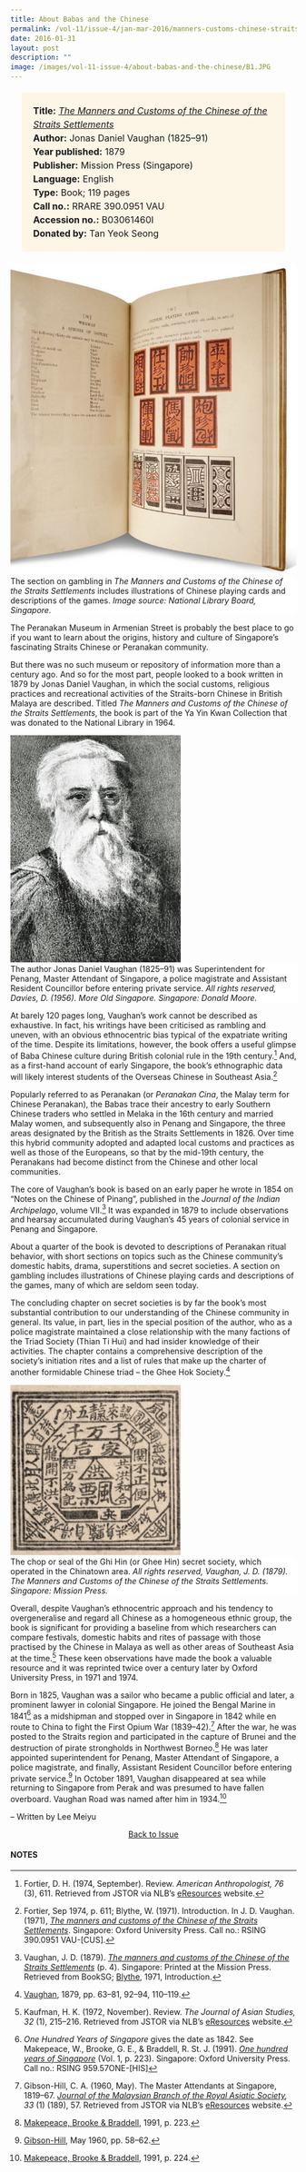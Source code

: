 ```yaml
---
title: About Babas and the Chinese
permalink: /vol-11/issue-4/jan-mar-2016/manners-customs-chinese-straits-settlements/
date: 2016-01-31
layout: post
description: ""
image: /images/vol-11-issue-4/about-babas-and-the-chinese/B1.JPG
---
```

<span style="background-colour: #fdf5e6; padding: 20px; margin: 20px; background:#fdf5e6; display:block; font-size:1rem; line-height:1.5rem;"> 
	<b>Title:</b> <a href="https://eresources.nlb.gov.sg/printheritage/detail/d158bcea-eb92-4e6a-8622-e1762c4b4de1.aspx"><i>The Manners and Customs of the 
	Chinese of the Straits Settlements</i></a><br>
<b>Author:</b> Jonas Daniel Vaughan (1825–91)<br>
<b>Year published:</b> 1879<br>
<b>Publisher:</b> Mission Press (Singapore)<br>
<b>Language:</b> English<br>
<b>Type:</b> Book; 119 pages<br>
<b>Call no.:</b> RRARE 390.0951 VAU<br>
<b>Accession no.:</b> B03061460I<br>
<b>Donated by:</b> Tan Yeok Seong
</span>

<img src="/images/vol-11-issue-4/about-babas-and-the-chinese/B1.JPG">
<div style="background-color: white;">The section on gambling in <i>The Manners and Customs of the Chinese of the Straits Settlements</i> includes illustrations of Chinese playing cards and descriptions of the games. <i>Image source: National Library Board, Singapore.</i></div>

The Peranakan Museum in Armenian Street is probably the best place to go if you want to learn about the origins, history and culture of Singapore’s fascinating 
Straits Chinese or Peranakan community.

But there was no such museum or repository of information more than a century ago. And so for the most part, people looked to a book written in 1879 by Jonas Daniel Vaughan, in which the social customs, religious practices and recreational activities of the Straits-born Chinese in British Malaya are described. Titled *The Manners and Customs of the Chinese of the Straits Settlements*, the book is part of the Ya Yin Kwan Collection that was donated to the National Library in 1964.

<img style="width: 300px; height: 400px;" src="/images/vol-11-issue-4/about-babas-and-the-chinese/B2.JPG">
<div style="background-color: white;"> The author Jonas Daniel Vaughan (1825–91) was Superintendent for Penang, Master Attendant of Singapore, a police magistrate and Assistant Resident Councillor before entering private service. <i>All rights reserved, Davies, D. (1956). More Old Singapore. Singapore: Donald Moore.</i></div>

At barely 120 pages long, Vaughan’s work cannot be described as exhaustive. In fact, his writings have been criticised as rambling and uneven, with an obvious ethnocentric bias typical of the expatriate writing of the time. Despite its limitations, however, the book offers a useful glimpse of Baba Chinese culture during British colonial rule in the 19th century.[^1] And, as a first-hand account of early Singapore, the book’s ethnographic data will likely interest students of the Overseas Chinese in Southeast Asia.[^2]

Popularly referred to as Peranakan (or *Peranakan Cina*, the Malay term for Chinese Peranakan), the Babas trace their ancestry to early Southern Chinese traders who settled in Melaka in the 16th century and married Malay women, and subsequently also in Penang and Singapore, the three areas designated by the British as the Straits Settlements in 1826. Over time this hybrid community adopted and adapted local customs and practices as well as those of the Europeans, so that by the mid-19th century, the Peranakans had become distinct from the Chinese and other local communities.

The core of Vaughan’s book is based on an early paper he wrote in 1854 on “Notes on the Chinese of Pinang”, published in the *Journal of the Indian Archipelago*, volume VII.[^3] It was expanded in 1879 to include observations and hearsay accumulated during Vaughan’s 45 years of colonial service in Penang and Singapore.

About a quarter of the book is devoted to descriptions of Peranakan ritual behavior, with short sections on topics such as the Chinese community’s domestic habits, drama, superstitions and secret societies. A section on gambling includes illustrations of Chinese playing cards and descriptions of the games, many of which are seldom seen today.

The concluding chapter on secret societies is by far the book’s most substantial contribution to our understanding of the Chinese community in general. Its value, in part, lies in the special position of the author, who as a police magistrate maintained a close relationship with the many factions of the Triad Society (Thian Ti Hui) and had insider knowledge of their activities. The chapter contains a comprehensive description of the society’s initiation rites and a list of rules that make up the charter of another formidable Chinese triad – the Ghee Hok Society.[^4]

<img style="width: 300px; height: 300px;" src="/images/vol-11-issue-4/about-babas-and-the-chinese/B3.JPG">
<div style="background-color: white;">The chop or seal of the Ghi Hin (or Ghee Hin) secret society, which operated in the Chinatown area. <i>All rights reserved, Vaughan, J. D. (1879). The Manners and Customs of the Chinese of the Straits Settlements. Singapore: Mission Press.</i></div>

Overall, despite Vaughan’s ethnocentric approach and his tendency to overgeneralise and regard all Chinese 
as a homogeneous ethnic group, the book is significant for providing a baseline from which researchers can compare festivals, domestic habits and rites of passage with those practised by the Chinese in Malaya as well as other areas of Southeast Asia at the time.[^5] These keen observations have made the book a valuable resource and it was reprinted twice over a century later by Oxford University Press, in 1971 and 1974.

Born in 1825, Vaughan was a sailor who became a public official and later, a prominent lawyer in colonial Singapore. He joined the Bengal Marine in 1841[^6] as 
a midshipman and stopped over in Singapore in 1842 while en route to China to fight the First Opium War (1839–42).[^7] After the war, he was posted to the Straits region and participated in the capture of Brunei and the destruction of pirate strongholds in Northwest Borneo.[^8] He was later appointed superintendent for Penang, Master Attendant of Singapore, a police magistrate, and finally, Assistant Resident Councillor before entering private service.[^9] In October 1891, Vaughan disappeared at sea while returning to Singapore from Perak and was presumed to have fallen overboard. Vaughan Road was named after him in 1934.[^10]

– Written by Lee Meiyu

<a href="/vol-11/issue-4/jan-mar-2016/"><center>Back to Issue</center></a>

#### **NOTES**
[^1]:Fortier, D. H. (1974, September). Review. *American Anthropologist, 76* (3), 611. Retrieved from JSTOR via NLB’s [eResources](https://eresources.nlb.gov.sg/main) website.
[^2]:Fortier, Sep 1974, p. 611; Blythe, W. (1971). Introduction. In J. D. Vaughan. (1971), [*The manners and customs of the Chinese of the Straits Settlements*](https://eservice.nlb.gov.sg/item_holding.aspx?bid=4250059). Singapore: Oxford University Press. Call no.: RSING 390.0951 VAU-[CUS].  
[^3]:Vaughan, J. D. (1879). [*The manners and customs of the Chinese of the Straits Settlements*](https://eresources.nlb.gov.sg/printheritage/detail/d158bcea-eb92-4e6a-8622-e1762c4b4de1.aspx) (p. 4). Singapore: Printed at the Mission Press. Retrieved from BookSG; [Blythe](https://eservice.nlb.gov.sg/item_holding.aspx?bid=4250059), 1971, Introduction.
[^4]:[Vaughan](http://eservice.nlb.gov.sg/item_holding_s.aspx?bid=116812), 1879, pp. 63–81, 92–94, 110–119.
[^5]:Kaufman, H. K. (1972, November). Review. *The Journal of Asian Studies, 32* (1), 215–216. Retrieved from JSTOR via NLB’s [eResources](https://eresources.nlb.gov.sg/main) website.
[^6]:*One Hundred Years of Singapore* gives the date as 1842. See Makepeace, W., Brooke, G. E., & Braddell, R. St. J. (1991). [*One hundred years of Singapore*](https://eservice.nlb.gov.sg/item_holding.aspx?bid=6203718) (Vol. 1, p. 223). Singapore: Oxford University Press. Call no.: RSING 959.57ONE-[HIS]        
[^7]:Gibson-Hill, C. A. (1960, May). The Master Attendants at Singapore, 1819–67. [*Journal of the Malaysian Branch of the Royal Asiatic Society*](http://eservice.nlb.gov.sg/item_holding_s.aspx?bid=4126333)*, 33* (1) (189), 57. Retrieved from JSTOR via NLB’s [eResources](https://eresources.nlb.gov.sg/main) website. 
[^8]:[Makepeace, Brooke & Braddell](https://eservice.nlb.gov.sg/item_holding.aspx?bid=6203718), 1991, p. 223.        
[^9]:[Gibson-Hill](http://eservice.nlb.gov.sg/item_holding_s.aspx?bid=4982709), May 1960, pp. 58–62. 
[^10]:[Makepeace, Brooke & Braddell](https://eservice.nlb.gov.sg/item_holding.aspx?bid=6203718), 1991, p. 224.
